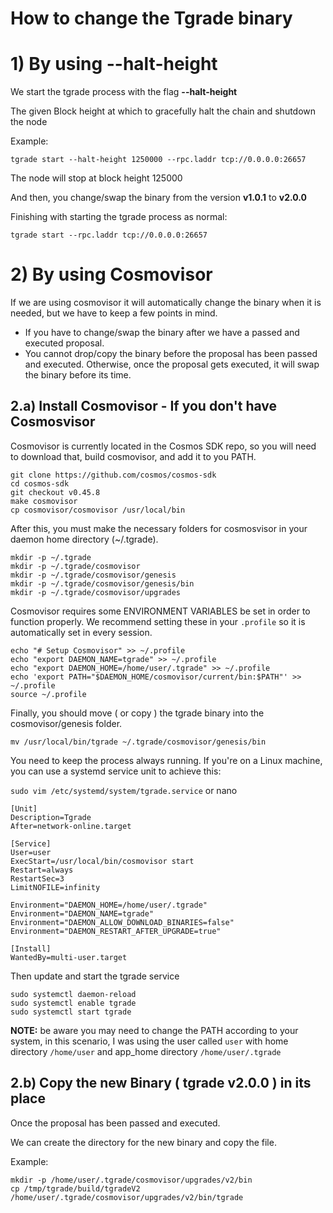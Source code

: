 # How to change the Tgrade binary

# 1) By using --halt-height

We start the tgrade process with the flag **--halt-height**

The given Block height at which to gracefully halt the chain and shutdown the node

Example:

`tgrade start --halt-height 1250000 --rpc.laddr tcp://0.0.0.0:26657`

The node will stop at block height 125000

And then, you change/swap the binary from the version **v1.0.1** to **v2.0.0**

Finishing with starting the tgrade process as normal:

`tgrade start --rpc.laddr tcp://0.0.0.0:26657`


# 2) By using Cosmovisor

If we are using cosmovisor it will automatically change the binary when it is needed, but we have to keep a few points in mind.

- If you have to change/swap the binary after we have a passed and executed proposal.
- You cannot drop/copy the binary before the proposal has been passed and executed. Otherwise, once the proposal gets executed, it will swap the binary before its time.

## 2.a) Install Cosmovisor - If you don&#39;t have Cosmosvisor

Cosmovisor is currently located in the Cosmos SDK repo, so you will need to download that, build cosmovisor, and add it to you PATH.

```
git clone https://github.com/cosmos/cosmos-sdk
cd cosmos-sdk
git checkout v0.45.8
make cosmovisor
cp cosmovisor/cosmovisor /usr/local/bin
```

After this, you must make the necessary folders for cosmosvisor in your daemon home directory (~/.tgrade).

```
mkdir -p ~/.tgrade
mkdir -p ~/.tgrade/cosmovisor
mkdir -p ~/.tgrade/cosmovisor/genesis
mkdir -p ~/.tgrade/cosmovisor/genesis/bin
mkdir -p ~/.tgrade/cosmovisor/upgrades
```

Cosmovisor requires some ENVIRONMENT VARIABLES be set in order to function properly. We recommend setting these in your `.profile` so it is automatically set in every session.

```
echo "# Setup Cosmovisor" >> ~/.profile
echo "export DAEMON_NAME=tgrade" >> ~/.profile
echo "export DAEMON_HOME=/home/user/.tgrade" >> ~/.profile
echo 'export PATH="$DAEMON_HOME/cosmovisor/current/bin:$PATH"' >> ~/.profile
source ~/.profile
```

Finally, you should move ( or copy ) the tgrade binary into the cosmovisor/genesis folder.

```
mv /usr/local/bin/tgrade ~/.tgrade/cosmovisor/genesis/bin
```

You need to keep the process always running. If you&#39;re on a Linux machine, you can use a systemd service unit to achieve this:

`sudo vim /etc/systemd/system/tgrade.service` or nano

```
[Unit]
Description=Tgrade
After=network-online.target

[Service]
User=user
ExecStart=/usr/local/bin/cosmovisor start
Restart=always
RestartSec=3
LimitNOFILE=infinity

Environment="DAEMON_HOME=/home/user/.tgrade"
Environment="DAEMON_NAME=tgrade"
Environment="DAEMON_ALLOW_DOWNLOAD_BINARIES=false"
Environment="DAEMON_RESTART_AFTER_UPGRADE=true"

[Install]
WantedBy=multi-user.target

```

Then update and start the tgrade service

```
sudo systemctl daemon-reload
sudo systemctl enable tgrade
sudo systemctl start tgrade
```

**NOTE:** be aware you may need to change the PATH according to your system, in this scenario, I was using the user called `user` with home directory `/home/user` and app_home directory `/home/user/.tgrade`

## 2.b) Copy the new Binary ( tgrade v2.0.0 ) in its place

Once the proposal has been passed and executed.

We can create the directory for the new binary and copy the file.

Example:

```
mkdir -p /home/user/.tgrade/cosmovisor/upgrades/v2/bin
cp /tmp/tgrade/build/tgradeV2 /home/user/.tgrade/cosmovisor/upgrades/v2/bin/tgrade
```
